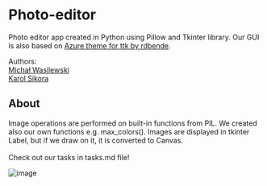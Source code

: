 # Photo-editor

Photo editor app created in Python using Pillow and Tkinter library. Our GUI is also based on [Azure theme for ttk by rdbende](https://github.com/rdbende/Azure-ttk-theme). <br />

Authors: <br />
[Michał Wasilewski](https://github.com/miwasil) <br />
[Karol Sikora](https://github.com/kasikora)

## About
Image operations are performed on built-in functions from PIL. We created also our own functions e.g. max_colors(). Images are displayed in tkinter Label, but if we draw on it, it is converted to Canvas. <br /> <br />
Check out our tasks in tasks.md file!

![image](https://github.com/miwasil/Photo-editor/assets/115273240/8e11cef9-e808-48fd-b975-1a573d436d9d)

